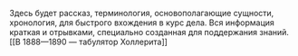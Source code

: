 Здесь будет рассказ, терминология, основополагающие сущности, хронология, для быстрого вхождения в курс дела. Вся информация краткая и отрывками, специально созданная для поддержания знаний.
[[В 1888—1890 — табулятор Холлерита]]